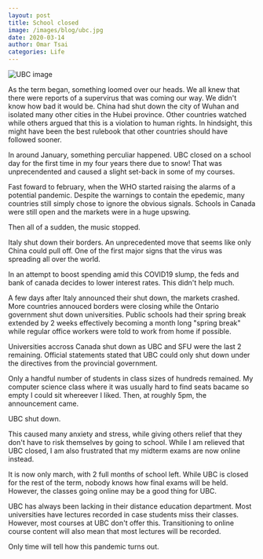 ```yaml
---
layout: post
title: School closed
image: /images/blog/ubc.jpg
date: 2020-03-14
author: Omar Tsai
categories: Life
---
```


![UBC image](/assets/images/blog/ubc.jpg)

As the term began, something loomed over our heads. We all knew that there were reports of a supervirus that was coming our way. We didn't know how bad it would be. China had shut down the city of Wuhan and isolated many other cities in the Hubei province. Other countries watched while others argued that this is a violation to human rights. In hindsight, this might have been the best rulebook that other countries should have followed sooner.

In around January, something perculiar happened. UBC closed on a school day for the first time in my four years there due to snow! That was unprecendented and caused a slight set-back in some of my courses.

Fast foward to february, when the WHO started raising the alarms of a potential pandemic. Despite the warnings to contain the epedemic, many countries still simply chose to ignore the obvious signals. Schools in Canada were still open and the markets were in a huge upswing.

Then all of a sudden, the music stopped.

Italy shut down their borders. An unprecedented move that seems like only China could pull off. One of the first major signs that the virus was spreading all over the world.

In an attempt to boost spending amid this COVID19 slump, the feds and bank of canada decides to lower interest rates. This didn't help much.

A few days after Italy announced their shut down, the markets crashed.
More countries annouced borders were closing while the Ontario government shut down universities. Public schools had their spring break extended by 2 weeks effectively becoming a month long "spring break" while regular office workers were told to work from home if possible. 

Universities accross Canada shut down as UBC and SFU were the last 2 remaining. Official statements stated that UBC could only shut down under the directives from the provincial government. 

Only a handful number of students in class sizes of hundreds remained. My computer science class where it was usually hard to find seats bacame so empty I could sit whereever I liked. Then, at roughly 5pm, the announcement came.

UBC shut down.

This caused many anxiety and stress, while giving others relief that they don't have to risk themselves by going to school. While I am relieved that UBC closed, I am also frustrated that my midterm exams are now online instead.

It is now only march, with 2 full months of school left. While UBC is closed for the rest of the term, nobody knows how final exams will be held. However, the classes going online may be a good thing for UBC.

UBC has always been lacking in their distance education department. Most universities have lectures recorded in case students miss their classes. However, most courses at UBC don't offer this. Transitioning to online course content will also mean that most lectures will be recorded.

Only time will tell how this pandemic turns out.